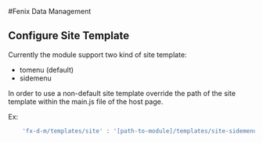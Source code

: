 #Fenix Data Management

## Configure Site Template

Currently the module support two kind of site template:
- tomenu (default)
- sidemenu

In order to use a non-default site template override the path of the site template within the main.js file of the host page.

Ex:

```javascript
    'fx-d-m/templates/site' : '[path-to-module]/templates/site-sidemenu.hbs'
```